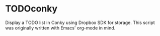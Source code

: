 TODOconky
=========

Display a TODO list in Conky using Dropbox SDK for storage. This script was originally written with Emacs' org-mode in mind.
